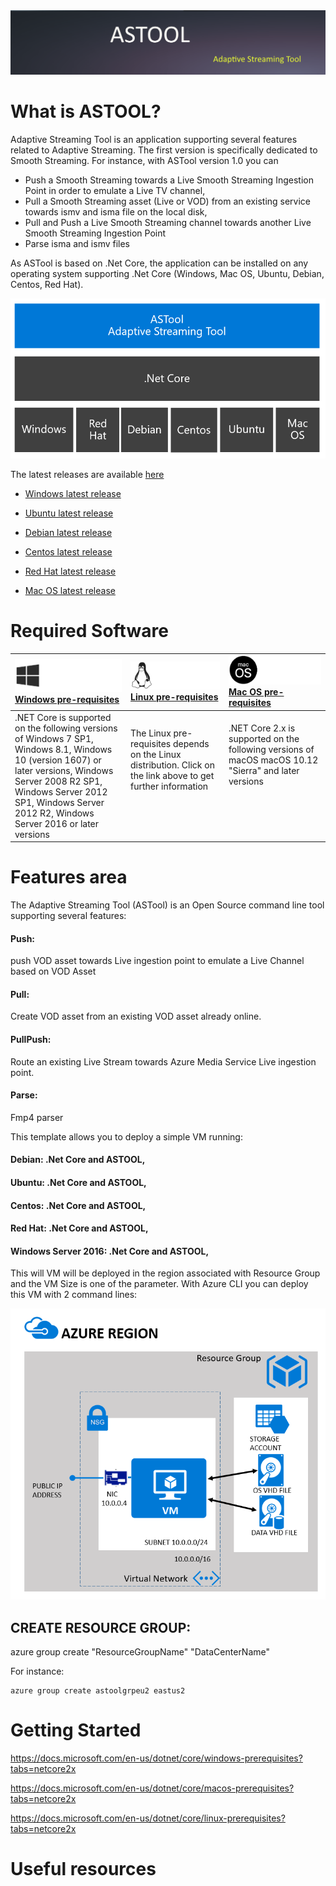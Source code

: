 <img src="Docs/ASTOOL_logo.png">

# What is ASTOOL?
Adaptive Streaming Tool is an application supporting several features related to Adaptive Streaming. The first version is specifically dedicated to Smooth Streaming.
For instance, with ASTool version 1.0 you can
- Push a Smooth Streaming towards a Live Smooth  Streaming Ingestion Point in order to emulate a Live TV channel,
- Pull a Smooth Streaming asset (Live or VOD) from an existing service towards ismv and isma file on the local disk,
- Pull and Push a Live Smooth Streaming channel towards another Live Smooth Streaming Ingestion Point
- Parse isma and ismv files

As ASTool is based on .Net Core, the application can be installed on any operating system supporting .Net Core (Windows, Mac OS, Ubuntu, Debian, Centos, Red Hat).

<img src="Docs/ASTOOL_Architecture.png" width="600">


The latest releases are available [here](https://github.com/flecoqui/ASTool/tree/master/Releases)


- [Windows latest release](https://github.com/flecoqui/ASTool/raw/master/Releases/LatestRelease.win.zip) </p>
- [Ubuntu  latest release](https://github.com/flecoqui/ASTool/raw/master/Releases/LatestRelease.ubuntu.tar.gz)</p>
- [Debian latest release](https://github.com/flecoqui/ASTool/raw/master/Releases/LatestRelease.debian.tar.gz)</p>
- [Centos latest release](https://github.com/flecoqui/ASTool/raw/master/Releases/LatestRelease.centos.tar.gz)</p>
- [Red Hat latest release](https://github.com/flecoqui/ASTool/raw/master/Releases/LatestRelease.rhel.tar.gz)</p>
- [Mac OS latest release](https://github.com/flecoqui/ASTool/raw/master/Releases/LatestRelease.osx.tar.gz)</p>



# Required Software
|[![Windows](Docs/windows_logo.png)](https://docs.microsoft.com/en-us/dotnet/core/windows-prerequisites?tabs=netcore2x)[Windows pre-requisites](https://docs.microsoft.com/en-us/dotnet/core/windows-prerequisites?tabs=netcore2x)|[![Linux](Docs/linux_logo.png)](https://docs.microsoft.com/en-us/dotnet/core/linux-prerequisites?tabs=netcore2x) [Linux pre-requisites](https://docs.microsoft.com/en-us/dotnet/core/linux-prerequisites?tabs=netcore2x)|[![MacOS](Docs/macos_logo.png)](https://docs.microsoft.com/en-us/dotnet/core/macos-prerequisites?tabs=netcore2x)  [Mac OS pre-requisites](https://docs.microsoft.com/en-us/dotnet/core/macos-prerequisites?tabs=netcore2x)|
| :--- | :--- | :--- |
| .NET Core is supported on the following versions of Windows 7 SP1, Windows 8.1, Windows 10 (version 1607) or later versions, Windows Server 2008 R2 SP1, Windows Server 2012 SP1, Windows Server 2012 R2, Windows Server 2016 or later versions | The Linux pre-requisites depends on the Linux distribution. Click on the link above to get further information &nbsp; &nbsp; &nbsp; &nbsp; &nbsp; &nbsp; &nbsp; &nbsp; &nbsp; &nbsp; &nbsp;&nbsp; &nbsp; &nbsp; &nbsp; &nbsp; &nbsp; &nbsp; &nbsp; &nbsp; &nbsp; &nbsp;&nbsp; &nbsp; &nbsp; &nbsp; &nbsp; &nbsp; &nbsp; &nbsp; &nbsp; &nbsp; &nbsp;&nbsp; &nbsp; &nbsp; &nbsp; &nbsp; &nbsp; &nbsp; &nbsp; &nbsp; &nbsp; &nbsp;&nbsp; &nbsp; &nbsp; &nbsp; &nbsp; &nbsp; &nbsp; &nbsp; &nbsp; | .NET Core 2.x is supported on the following versions of macOS macOS 10.12 "Sierra" and later versions &nbsp; &nbsp; &nbsp; &nbsp; &nbsp; &nbsp; &nbsp; &nbsp; &nbsp; &nbsp; &nbsp;&nbsp; &nbsp; &nbsp; &nbsp; &nbsp; &nbsp; &nbsp; &nbsp; &nbsp; &nbsp; &nbsp;&nbsp; &nbsp; &nbsp; &nbsp; &nbsp; &nbsp; &nbsp; &nbsp; &nbsp; &nbsp; &nbsp;&nbsp; &nbsp; &nbsp; &nbsp; &nbsp; &nbsp; &nbsp; &nbsp; &nbsp; &nbsp; &nbsp;&nbsp; &nbsp; &nbsp; &nbsp; &nbsp; &nbsp; &nbsp; &nbsp; &nbsp; &nbsp; &nbsp;&nbsp; &nbsp; &nbsp; &nbsp; &nbsp; &nbsp; &nbsp; &nbsp; &nbsp; &nbsp; &nbsp;&nbsp; &nbsp; &nbsp; &nbsp; &nbsp; &nbsp; &nbsp; &nbsp; &nbsp; &nbsp; &nbsp;&nbsp; &nbsp; &nbsp; &nbsp; &nbsp; &nbsp; &nbsp; &nbsp; &nbsp; &nbsp; &nbsp;|



# Features area

The Adaptive Streaming Tool (ASTool) is an Open Source command line tool supporting several features:
####  Push: 
push VOD asset towards Live ingestion point to emulate a Live Channel based on VOD Asset
####  Pull: 
Create VOD asset from an existing VOD asset already online.
####  PullPush: 
Route an existing Live Stream towards Azure Media Service Live ingestion point.
####  Parse: 
Fmp4 parser


This template allows you to deploy a simple VM running: </p>
#### Debian: .Net Core and ASTOOL,
#### Ubuntu: .Net Core and ASTOOL, 
#### Centos: .Net Core and ASTOOL, 
#### Red Hat: .Net Core and ASTOOL,
#### Windows Server 2016: .Net Core and ASTOOL,
This will VM will be deployed in the region associated with Resource Group and the VM Size is one of the parameter.
With Azure CLI you can deploy this VM with 2 command lines:

![](https://raw.githubusercontent.com/flecoqui/ASTool/master/Azure/101-vm-astool-release-universal/Docs/1-architecture.png)

## CREATE RESOURCE GROUP:
azure group create "ResourceGroupName" "DataCenterName"

For instance:

    azure group create astoolgrpeu2 eastus2

# Getting Started


https://docs.microsoft.com/en-us/dotnet/core/windows-prerequisites?tabs=netcore2x


https://docs.microsoft.com/en-us/dotnet/core/macos-prerequisites?tabs=netcore2x 


https://docs.microsoft.com/en-us/dotnet/core/linux-prerequisites?tabs=netcore2x


# Useful resources


